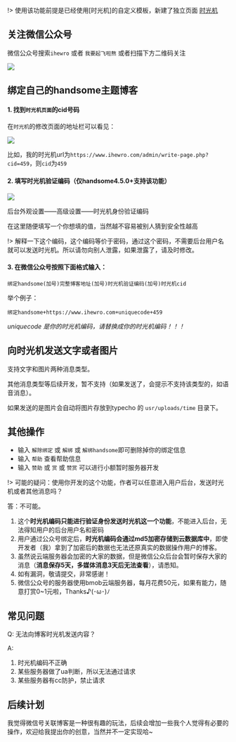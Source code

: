 !> 使用该功能前提是已经使用[时光机]的自定义模板，新建了独立页面 [时光机](/page?id=时光机)

## 关注微信公众号

微信公众号搜索`ihewro` 或者 `我要起飞啦熬` 或者扫描下方二维码关注

![](https://ws1.sinaimg.cn/large/006tNbRwly1fv7361tqv1j30760760st.jpg)

## 绑定自己的handsome主题博客

#### 1. 找到`时光机页面`的cid号码

在`时光机`的修改页面的地址栏可以看见：

![](https://ws2.sinaimg.cn/large/006tNbRwly1fv737wzbryj313a0cy74f.jpg)

比如，我的时光机url为`https://www.ihewro.com/admin/write-page.php?cid=459`，则`cid`为`459`

#### 2. 填写时光机验证编码（仅handsome4.5.0+支持该功能）

![](https://ws3.sinaimg.cn/large/006tNbRwly1fv739ocn7dj313q0bxwew.jpg)

后台外观设置——高级设置——时光机身份验证编码

在这里随便填写一个你想填的值，当然越不容易被别人猜到安全性越高

!> 解释一下这个编码，这个编码等价于密码，通过这个密码，不需要后台用户名就可以发送时光机。所以请勿向别人泄露，如果泄露了，请及时修改。

#### 3. 在微信公众号按照下面格式输入：

```
绑定handsome(加号)完整博客地址(加号)时光机验证编码(加号)时光机cid
```

举个例子：

```
绑定handsome+https://www.ihewro.com+uniquecode+459
```
*uniquecode 是你的时光机编码，请替换成你的时光机编码！！！*

## 向时光机发送文字或者图片

支持文字和图片两种消息类型。

其他消息类型等后续开发，暂不支持（如果发送了，会提示不支持该类型的，如语音消息）。

如果发送的是图片会自动将图片存放到typecho 的 `usr/uploads/time` 目录下。

## 其他操作

* 输入 `解除绑定` 或 `解绑` 或 `解绑handsome`即可删除掉你的绑定信息
* 输入 `帮助` 查看帮助信息
* 输入 `赞助` 或 `赏` 或 `赞赏` 可以进行小额暂时服务器开发


!> 可能的疑问：使用你开发的这个功能，作者可以任意进入用户后台，发送时光机或者其他消息吗？

答：不可能。

1. 这个**时光机编码只能进行验证身份发送时光机这一个功能**，不能进入后台，无法得知用户的后台用户名和密码
2. 用户通过公众号绑定后，**时光机编码会通过md5加密存储到云数据库中**，即使开发者（我）拿到了加密后的数据也无法还原真实的数据操作用户的博客。
3. 虽然说云端服务器会加密的大家的数据，但是微信公众后台会暂时保存大家的消息（**消息保存5天，多媒体消息3天后无法查看**），请悉知。
4. 如有漏洞，敬请提交，非常感谢！
5. 微信公众号的服务器使用bmob云端服务器，每月花费50元，如果有能力，随意打赏0~1元啦，Thanks♪(･ω･)ﾉ


## 常见问题

Q: 无法向博客时光机发送内容？

A: 
1. 时光机编码不正确
2. 某些服务器做了ua判断，所以无法通过请求
3. 某些服务器有cc防护，禁止请求     

## 后续计划

我觉得微信号关联博客是一种很有趣的玩法，后续会增加一些我个人觉得有必要的操作，欢迎给我提出你的创意，当然并不一定实现哈~


